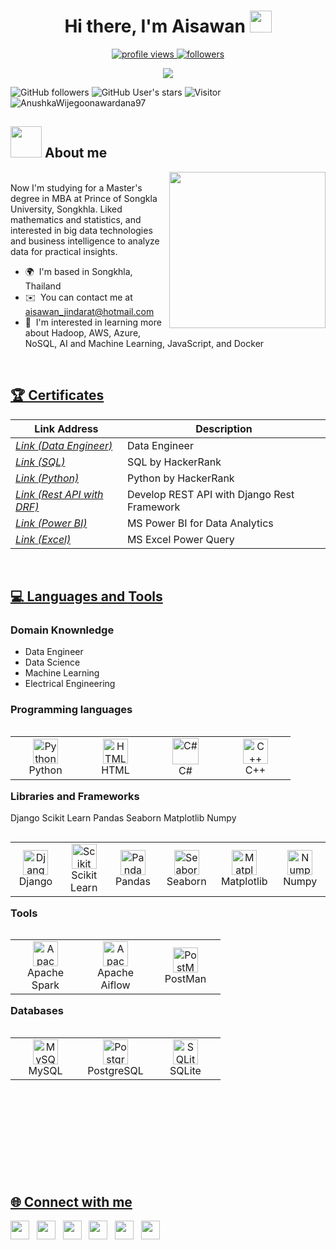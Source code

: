 <h1 align="center"><b>Hi there, I'm Aisawan </b><img src="https://media.giphy.com/media/hvRJCLFzcasrR4ia7z/giphy.gif" width="35"></h1>
<!--  -->

<p align="center">
	<a href="https://github.com/hungpham3112">
		<img src="https://komarev.com/ghpvc/?username=hungpham3112&label=Profile%20views&color=0e75b6&style=flat" alt="profile views"/>
	</a>
	<a href="https://github.com/hungpham3112">
		<img src="https://img.shields.io/github/followers/hungpham3112?label=Followers" alt="followers"/>
	</a>
</p>


<p align="center">
  <a href="https://github.com/DenverCoder1/readme-typing-svg"><img src="https://readme-typing-svg.herokuapp.com?font=Time+New+Roman&color=cyan&size=25&center=true&vCenter=true&width=600&height=100&lines=Welcome+to+my+GitHub+Profile+!;Self-taught+Front-End+Developer;Always+learning+new+thing;CTF+Newbie;Active+Learner/Researcher;Love+to+learn+new+stuffs..<3"></a>
</p>


![GitHub followers](https://img.shields.io/github/followers/AnushkaWijegoonawardana97?style=social) ![GitHub User's stars](https://img.shields.io/github/stars/AnushkaWijegoonawardana97?style=social) ![Visitor](https://visitor-badge.laobi.icu/badge?page_id=AnushkaWijegoonawardana97.repoName) <img src="https://komarev.com/ghpvc/?username=AnushkaWijegoonawardana97" alt="AnushkaWijegoonawardana97" />	
  
## <picture><img src = "https://github.com/7oSkaaa/7oSkaaa/blob/main/Images/about_me.gif?raw=true" width = 50px></picture> About me

<picture> <img align="right" src="https://github.com/7oSkaaa/7oSkaaa/blob/main/Images/Right_Side.gif?raw=true" width = 250px></picture>

<br>
Now I'm studying for a Master's degree in MBA at Prince of Songkla University, Songkhla. Liked mathematics and statistics, and interested in big data technologies and business intelligence to analyze data for practical insights.

*   🌍  I'm based in Songkhla, Thailand
*   ✉️  You can contact me at [aisawan\_jindarat@hotmail.com](mailto:aisawan_jindarat@hotmail.com)
*   🧠  I'm interested in learning more about Hadoop, AWS, Azure, NoSQL, AI and Machine Learning, JavaScript, and Docker

<br>
<h2 align="Left"><u>🏆 Certificates</u></h2>

| Link Address                     | Description                                                |
| ---------------------------------|----------------------------------------------------------- |
| _[Link (Data Engineer)](https://drive.google.com/file/d/16PYOztzKaxawEadw4CLAq_2F9jD1D3nv/view)_            | Data Engineer                                |
| _[Link (SQL)](https://drive.google.com/file/d/13imaG-ZTMUtcqvoZwkNxKdhM6uTK53VO/view?usp=sharing)_          | SQL by HackerRank                            |
| _[Link (Python)](https://drive.google.com/file/d/13iQ9g_vZ9LDcNdbg-VIKB6aZfGWKkz_X/view?usp=sharing)_       | Python by HackerRank                         |
| _[Link (Rest API with DRF)](https://drive.google.com/file/d/14TAXQGTCi96ZxVNpDTUHkJVMadqzSW6U/view)_        | Develop REST API with Django Rest Framework  |
| _[Link (Power BI)](https://drive.google.com/file/d/1fjz7PlGhneQd7uCnU4xFYIjqrnSVcHEC/view?usp=sharing)_     |  MS Power BI for Data Analytics              |
| _[Link (Excel)](https://drive.google.com/file/d/1jgRDe18QZrasfHM0ciWj5DFcbKZNvIq_/view)_                    | MS Excel Power Query                         |

<br>
<h2 align="Left"><u>💻 Languages and Tools</u></h2>

### Domain Knownledge
- Data Engineer
- Data Science 
- Machine Learning
- Electrical Engineering

### Programming languages

<table align="Left">
  <tr>
      <td align="center" width="96">
      <a href="#Python">
        <img src="https://user-images.githubusercontent.com/25181517/183423507-c056a6f9-1ba8-4312-a350-19bcbc5a8697.png" width="40" height="40" alt="Python" />
      </a>
      <br>Python
    </td>
    <td align="center" width="96">
      <a href="#HTML">
        <img src="https://user-images.githubusercontent.com/25181517/192158954-f88b5814-d510-4564-b285-dff7d6400dad.png" width="40" height="40" alt="HTML" />
      </a>
      <br>HTML
    </td>
     <td align="center" width="96">
      <a href="#C#">
        <img src="https://user-images.githubusercontent.com/25181517/121405384-444d7300-c95d-11eb-959f-913020d3bf90.png" width="42" height="42" alt="C#" />
      </a>
      <br>C#
    </td>
     <td align="center" width="96">
      <a href="#C++">
        <img src="https://user-images.githubusercontent.com/25181517/192106073-90fffafe-3562-4ff9-a37e-c77a2da0ff58.png" width="40" height="40" alt="C++" />
      </a>
      <br>C++
    </td>
  </tr>
</table>


<br><br><br><br>
### Libraries and Frameworks

Django
Scikit Learn
Pandas
Seaborn
Matplotlib
Numpy


<table align="Left">
  <tr>
      <td align="center" width="96">
      <a href="#Django">
        <img src="https://github.com/marwin1991/profile-technology-icons/assets/62091613/9bf5650b-e534-4eae-8a26-8379d076f3b4" width="40" height="40" alt="Django" />
      </a>
      <br>Django
    </td>
    <td align="center" width="96">
      <a href="#Scikit Learn">
        <img src="https://user-images.githubusercontent.com/25181517/192158954-f88b5814-d510-4564-b285-dff7d6400dad.png" width="40" height="40" alt="Scikit Learn" />
      </a>
      <br>Scikit Learn
    </td>
     <td align="center" width="96">
      <a href="#Pandas">
        <img src="https://user-images.githubusercontent.com/25181517/121405384-444d7300-c95d-11eb-959f-913020d3bf90.png" width="40" height="40" alt="Pandas" />
      </a>
      <br>Pandas
    </td>
     <td align="center" width="96">
      <a href="#Seaborn">
        <img src="https://user-images.githubusercontent.com/25181517/192106073-90fffafe-3562-4ff9-a37e-c77a2da0ff58.png" width="40" height="40" alt="Seaborn" />
      </a>
      <br>Seaborn
    </td>
     <td align="center" width="96">
      <a href="#Matplotlib">
        <img src="https://user-images.githubusercontent.com/25181517/121405384-444d7300-c95d-11eb-959f-913020d3bf90.png" width="40" height="40" alt="Matplotlib" />
      </a>
      <br>Matplotlib
    </td>
     <td align="center" width="96">
      <a href="#Numpy">
        <img src="https://user-images.githubusercontent.com/25181517/192106073-90fffafe-3562-4ff9-a37e-c77a2da0ff58.png" width="40" height="40" alt="Numpy" />
      </a>
      <br>Numpy
    </td>
  </tr>
</table>


<br><br><br><br><br>
### Tools

<table align="Left">
  <tr>
      <td align="center" width="96">
      <a href="#Apache Spark">
        <img src="https://user-images.githubusercontent.com/25181517/184357834-eba1eee1-6074-4b9c-8ed3-5373868096cc.png" width="40" height="40" alt="Apache Spark" />
      </a>
      <br>Apache Spark
    </td>
    <td align="center" width="96">
      <a href="#Apache Aiflow">
        <img src="https://user-images.githubusercontent.com/25181517/192158954-f88b5814-d510-4564-b285-dff7d6400dad.png" width="40" height="40" alt="Apache Aiflow" />
      </a>
      <br>Apache Aiflow
    </td>
     <td align="center" width="96">
      <a href="#PostMan">
        <img src="https://user-images.githubusercontent.com/25181517/192109061-e138ca71-337c-4019-8d42-4792fdaa7128.png" width="40" height="40" alt="PostMan" />
      </a>
      <br>PostMan
    </td>
  </tr>
</table>


<br><br><br><br><br>
### Databases

<table align="Left">
  <tr>
      <td align="center" width="96">
      <a href="#MySQL">
        <img src="https://user-images.githubusercontent.com/25181517/183896128-ec99105a-ec1a-4d85-b08b-1aa1620b2046.png" width="40" height="40" alt="MySQL" />
      </a>
      <br>MySQL
    </td>
    <td align="center" width="96">
      <a href="#PostgreSQL">
        <img src="https://user-images.githubusercontent.com/25181517/117208740-bfb78400-adf5-11eb-97bb-09072b6bedfc.png" width="40" height="40" alt="PostgreSQL" />
      </a>
      <br>PostgreSQL
    </td>
     <td align="center" width="96">
      <a href="#SQLite">
        <img src="https://github.com/marwin1991/profile-technology-icons/assets/136815194/82df4543-236b-4e45-9604-5434e3faab17" width="40" height="40" alt="SQLite" />
      </a>
      <br>SQLite
    </td>
  </tr>
</table>





<br><br><br><br><br><br><br><br><br><br><br><br><br><br>
<h2 align="Left"><u>🌐 Connect with me</u></h2>

<p align='left'>
   <a href="https://www.linkedin.com/in/aisawan-jindarat/" target="_blank"><img height="30" src="https://img.shields.io/badge/LinkedIn-0A66C2?logo=linkedin&logoColor=fff&style=for-the-badge"></a>&nbsp;&nbsp;    
 <a href="https://github.com/aisawanj" target="_blank"><img height="30" src="https://img.shields.io/badge/github-%2324292e.svg?&style=for-the-badge&logo=github&logoColor=white"></a>&nbsp;&nbsp;
 <a href="https://www.hackerrank.com/profile/aisawan_jindarat" target="_blank"><img height="30" src="https://img.shields.io/badge/HackerRank-00EA64?logo=hackerrank&logoColor=000&style=for-the-badge"></a>&nbsp;&nbsp;
 <a href="https://www.kaggle.com/jeffaj" target="_blank"><img height="30" src="https://img.shields.io/badge/Kaggle-20BEFF?logo=kaggle&logoColor=fff&style=for-the-badge"></a>&nbsp;&nbsp;
 <a href="mailto:aisawan_jindarat@hotmail.com" target="_blank"><img height="30" src="https://img.shields.io/badge/Microsoft%20Outlook-0078D4?logo=microsoftoutlook&logoColor=fff&style=for-the-badge"></a>&nbsp;&nbsp;
 <a href="mailto:aisawan.jindarat@gmail.com" target="_blank"><img height="30" src="https://img.shields.io/badge/Gmail-EA4335?logo=gmail&logoColor=fff&style=for-the-badge"></a>&nbsp;&nbsp;
                                            
 </p>
